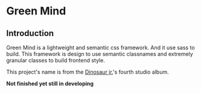 # Green Mind

## Introduction
Green Mind is a lightweight and semantic css framework. And it use sass to build. This framework is design to use semantic classnames and extremely granular classes to build frontend style.

This project's name is from the [Dinosaur jr.](https://en.wikipedia.org/wiki/Dinosaur_Jr.)'s fourth studio album.

**Not finished yet still in developing**
